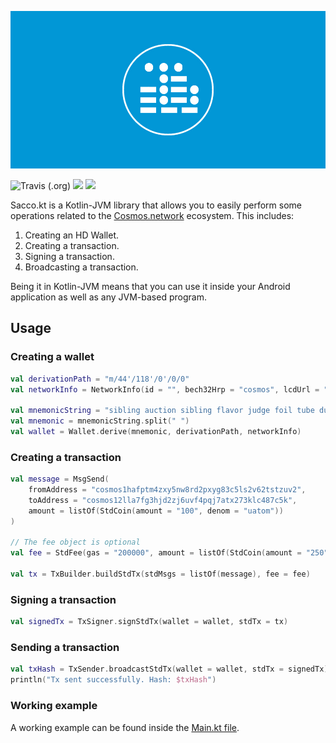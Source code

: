 ![](.img/logo.jpg)

![Travis (.org)](https://img.shields.io/travis/commercionetwork/sacco.kt)
![](https://img.shields.io/badge/compatible-Kotlin-blue)
![](https://img.shields.io/badge/compatible-JVM-blue)

Sacco.kt is a Kotlin-JVM library that allows you to easily perform some operations related to the
[Cosmos.network](https://cosmos.network) ecosystem. This includes:

1. Creating an HD Wallet.
2. Creating a transaction.
3. Signing a transaction. 
4. Broadcasting a transaction. 

Being it in Kotlin-JVM means that you can use it inside your Android application as well as any JVM-based program. 

## Usage
### Creating a wallet
```kotlin
val derivationPath = "m/44'/118'/0'/0/0"
val networkInfo = NetworkInfo(id = "", bech32Hrp = "cosmos", lcdUrl = "")

val mnemonicString = "sibling auction sibling flavor judge foil tube dust work mixed crush action menu property project ride crouch hat mom scale start ill spare panther"
val mnemonic = mnemonicString.split(" ")
val wallet = Wallet.derive(mnemonic, derivationPath, networkInfo)
```  

### Creating a transaction
```kotlin
val message = MsgSend(
    fromAddress = "cosmos1hafptm4zxy5nw8rd2pxyg83c5ls2v62tstzuv2",
    toAddress = "cosmos12lla7fg3hjd2zj6uvf4pqj7atx273klc487c5k",
    amount = listOf(StdCoin(amount = "100", denom = "uatom"))
)

// The fee object is optional
val fee = StdFee(gas = "200000", amount = listOf(StdCoin(amount = "250", denom = "uatom")))

val tx = TxBuilder.buildStdTx(stdMsgs = listOf(message), fee = fee)
```

### Signing a transaction
```kotlin
val signedTx = TxSigner.signStdTx(wallet = wallet, stdTx = tx)
```

### Sending a transaction
```kotlin
val txHash = TxSender.broadcastStdTx(wallet = wallet, stdTx = signedTx)
println("Tx sent successfully. Hash: $txHash")
```

### Working example
A working example can be found inside the [Main.kt file](src/test/kotlin/network/commercio/sacco/examples/Main.kt).